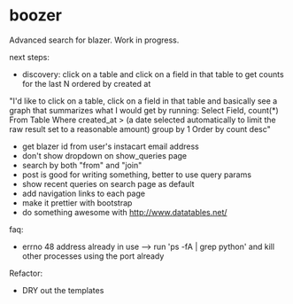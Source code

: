 # boozer
Advanced search for blazer.  Work in progress.

next steps:
* discovery: click on a table and click on a field in that table to get counts for the last N ordered by created at

"I'd like to click on a table, click on a field in that table and basically see a graph that summarizes what I would get by running:
Select Field, count(*)
From Table
Where created_at > (a date selected automatically to limit the raw result set to a reasonable amount)
group by 1
Order by count desc"

* get blazer id from user's instacart email address
* don't show dropdown on show_queries page
* search by both "from" and "join"
* post is good for writing something, better to use query params
* show recent queries on search page as default
* add navigation links to each page
* make it prettier with bootstrap
* do something awesome with http://www.datatables.net/

faq:
* errno 48 address already in use --> run 'ps -fA | grep python' and kill other processes using the port already

Refactor:
* DRY out the templates
